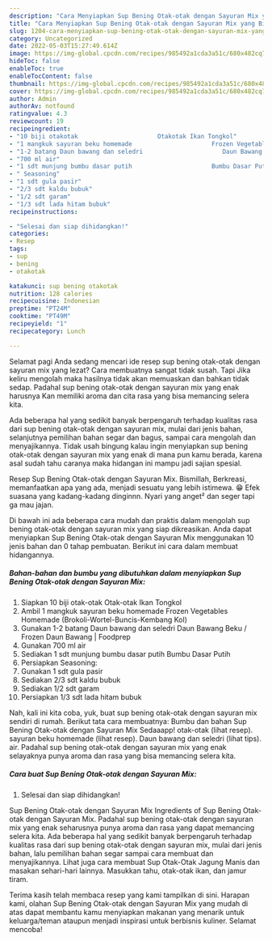 ```yaml
---
description: "Cara Menyiapkan Sup Bening Otak-otak dengan Sayuran Mix yang Bikin Ngiler, Buat Buka Puasa Lezat Sekali"
title: "Cara Menyiapkan Sup Bening Otak-otak dengan Sayuran Mix yang Bikin Ngiler, Buat Buka Puasa Lezat Sekali"
slug: 1204-cara-menyiapkan-sup-bening-otak-otak-dengan-sayuran-mix-yang-bikin-ngiler-buat-buka-puasa-lezat-sekali
category: Uncategorized
date: 2022-05-03T15:27:49.614Z
image: https://img-global.cpcdn.com/recipes/985492a1cda3a51c/680x482cq70/sup-bening-otak-otak-dengan-sayuran-mix-foto-resep-utama.jpg
hideToc: false
enableToc: true
enableTocContent: false
thumbnail: https://img-global.cpcdn.com/recipes/985492a1cda3a51c/680x482cq70/sup-bening-otak-otak-dengan-sayuran-mix-foto-resep-utama.jpg
cover: https://img-global.cpcdn.com/recipes/985492a1cda3a51c/680x482cq70/sup-bening-otak-otak-dengan-sayuran-mix-foto-resep-utama.jpg
author: Admin
authorAv: notfound
ratingvalue: 4.3
reviewcount: 19
recipeingredient:
- "10 biji otakotak                      Otakotak Ikan Tongkol"
- "1 mangkuk sayuran beku homemade                      Frozen Vegetables Homemade BrokoliWortelBuncisKembang Kol"
- "1-2 batang Daun bawang dan seledri                      Daun Bawang Beku  Frozen Daun Bawang  Foodprep"
- "700 ml air"
- "1 sdt munjung bumbu dasar putih                      Bumbu Dasar Putih"
- " Seasoning"
- "1 sdt gula pasir"
- "2/3 sdt kaldu bubuk"
- "1/2 sdt garam"
- "1/3 sdt lada hitam bubuk"
recipeinstructions:

- "Selesai dan siap dihidangkan!"
categories:
- Resep
tags:
- sup
- bening
- otakotak

katakunci: sup bening otakotak 
nutrition: 128 calories
recipecuisine: Indonesian
preptime: "PT24M"
cooktime: "PT49M"
recipeyield: "1"
recipecategory: Lunch

---
```



Selamat pagi Anda sedang mencari ide resep sup bening otak-otak dengan sayuran mix yang lezat? Cara membuatnya sangat tidak susah. Tapi Jika keliru mengolah maka hasilnya tidak akan memuaskan dan bahkan tidak sedap. Padahal sup bening otak-otak dengan sayuran mix yang enak harusnya Kan memiliki aroma dan cita rasa yang bisa memancing selera kita.


Ada beberapa hal yang sedikit banyak berpengaruh terhadap kualitas rasa dari sup bening otak-otak dengan sayuran mix, mulai dari jenis bahan, selanjutnya pemilihan bahan segar dan bagus, sampai cara mengolah dan menyajikannya. Tidak usah bingung kalau ingin menyiapkan sup bening otak-otak dengan sayuran mix yang enak di mana pun kamu berada, karena asal sudah tahu caranya maka hidangan ini mampu jadi sajian spesial.

Resep Sup Bening Otak-otak dengan Sayuran Mix. Bismillah, Berkreasi, memanfaatkan apa yang ada, menjadi sesuatu yang lebih istimewa. 😁 Efek suasana yang kadang-kadang dinginnn. Nyari yang anget² dan seger tapi ga mau jajan.


Di bawah ini ada beberapa cara mudah dan praktis dalam mengolah sup bening otak-otak dengan sayuran mix yang siap dikreasikan. Anda dapat menyiapkan Sup Bening Otak-otak dengan Sayuran Mix menggunakan 10 jenis bahan dan 0 tahap pembuatan. Berikut ini cara dalam membuat hidangannya.

<!--inarticleads1-->

##### Bahan-bahan dan bumbu yang dibutuhkan dalam menyiapkan Sup Bening Otak-otak dengan Sayuran Mix:

1. Siapkan 10 biji otak-otak                      Otak-otak Ikan Tongkol
1. Ambil 1 mangkuk sayuran beku homemade                      Frozen Vegetables Homemade (Brokoli-Wortel-Buncis-Kembang Kol)
1. Gunakan 1-2 batang Daun bawang dan seledri                      Daun Bawang Beku / Frozen Daun Bawang | Foodprep
1. Gunakan 700 ml air
1. Sediakan 1 sdt munjung bumbu dasar putih                      Bumbu Dasar Putih
1. Persiapkan  Seasoning:
1. Gunakan 1 sdt gula pasir
1. Sediakan 2/3 sdt kaldu bubuk
1. Sediakan 1/2 sdt garam
1. Persiapkan 1/3 sdt lada hitam bubuk


Nah, kali ini kita coba, yuk, buat sup bening otak-otak dengan sayuran mix sendiri di rumah. Berikut tata cara membuatnya: Bumbu dan bahan Sup Bening Otak-otak dengan Sayuran Mix Sedaaapp! otak-otak (lihat resep). sayuran beku homemade (lihat resep). Daun bawang dan seledri (lihat tips). air. Padahal sup bening otak-otak dengan sayuran mix yang enak selayaknya punya aroma dan rasa yang bisa memancing selera kita. 

<!--inarticleads2-->

##### Cara buat Sup Bening Otak-otak dengan Sayuran Mix:


1. Selesai dan siap dihidangkan!

Sup Bening Otak-otak dengan Sayuran Mix Ingredients of Sup Bening Otak-otak dengan Sayuran Mix. Padahal sup bening otak-otak dengan sayuran mix yang enak seharusnya punya aroma dan rasa yang dapat memancing selera kita. Ada beberapa hal yang sedikit banyak berpengaruh terhadap kualitas rasa dari sup bening otak-otak dengan sayuran mix, mulai dari jenis bahan, lalu pemilihan bahan segar sampai cara membuat dan menyajikannya. Lihat juga cara membuat Sup Otak-Otak Jagung Manis dan masakan sehari-hari lainnya. Masukkan tahu, otak-otak ikan, dan jamur tiram. 

Terima kasih telah membaca resep yang kami tampilkan di sini. Harapan kami, olahan Sup Bening Otak-otak dengan Sayuran Mix yang mudah di atas dapat membantu kamu menyiapkan makanan yang menarik untuk keluarga/teman ataupun menjadi inspirasi untuk berbisnis kuliner. Selamat mencoba!
